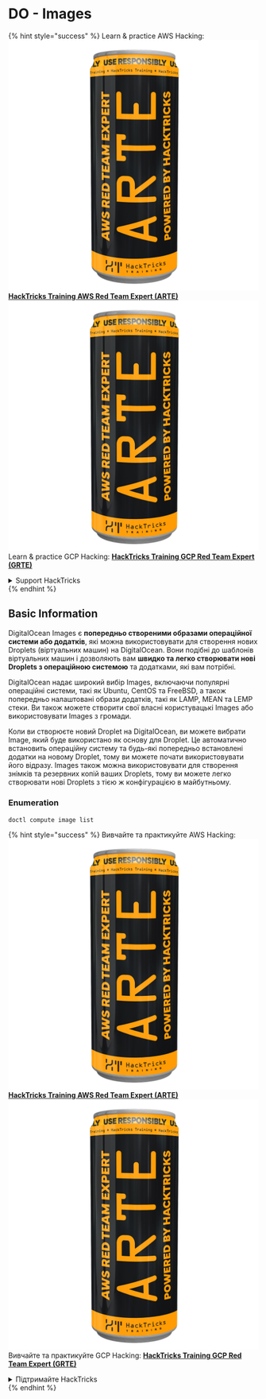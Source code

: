 # DO - Images

{% hint style="success" %}
Learn & practice AWS Hacking:<img src="../../../.gitbook/assets/image (1) (1) (1).png" alt="" data-size="line">[**HackTricks Training AWS Red Team Expert (ARTE)**](https://training.hacktricks.xyz/courses/arte)<img src="../../../.gitbook/assets/image (1) (1) (1).png" alt="" data-size="line">\
Learn & practice GCP Hacking: <img src="../../../.gitbook/assets/image (2).png" alt="" data-size="line">[**HackTricks Training GCP Red Team Expert (GRTE)**<img src="../../../.gitbook/assets/image (2).png" alt="" data-size="line">](https://training.hacktricks.xyz/courses/grte)

<details>

<summary>Support HackTricks</summary>

* Check the [**subscription plans**](https://github.com/sponsors/carlospolop)!
* **Join the** 💬 [**Discord group**](https://discord.gg/hRep4RUj7f) or the [**telegram group**](https://t.me/peass) or **follow** us on **Twitter** 🐦 [**@hacktricks\_live**](https://twitter.com/hacktricks_live)**.**
* **Share hacking tricks by submitting PRs to the** [**HackTricks**](https://github.com/carlospolop/hacktricks) and [**HackTricks Cloud**](https://github.com/carlospolop/hacktricks-cloud) github repos.

</details>
{% endhint %}

## Basic Information

DigitalOcean Images є **попередньо створеними образами операційної системи або додатків**, які можна використовувати для створення нових Droplets (віртуальних машин) на DigitalOcean. Вони подібні до шаблонів віртуальних машин і дозволяють вам **швидко та легко створювати нові Droplets з операційною системою** та додатками, які вам потрібні.

DigitalOcean надає широкий вибір Images, включаючи популярні операційні системи, такі як Ubuntu, CentOS та FreeBSD, а також попередньо налаштовані образи додатків, такі як LAMP, MEAN та LEMP стеки. Ви також можете створити свої власні користувацькі Images або використовувати Images з громади.

Коли ви створюєте новий Droplet на DigitalOcean, ви можете вибрати Image, який буде використано як основу для Droplet. Це автоматично встановить операційну систему та будь-які попередньо встановлені додатки на новому Droplet, тому ви можете почати використовувати його відразу. Images також можна використовувати для створення знімків та резервних копій ваших Droplets, тому ви можете легко створювати нові Droplets з тією ж конфігурацією в майбутньому.

### Enumeration
```
doctl compute image list
```
{% hint style="success" %}
Вивчайте та практикуйте AWS Hacking:<img src="../../../.gitbook/assets/image (1) (1) (1).png" alt="" data-size="line">[**HackTricks Training AWS Red Team Expert (ARTE)**](https://training.hacktricks.xyz/courses/arte)<img src="../../../.gitbook/assets/image (1) (1) (1).png" alt="" data-size="line">\
Вивчайте та практикуйте GCP Hacking: <img src="../../../.gitbook/assets/image (2).png" alt="" data-size="line">[**HackTricks Training GCP Red Team Expert (GRTE)**<img src="../../../.gitbook/assets/image (2).png" alt="" data-size="line">](https://training.hacktricks.xyz/courses/grte)

<details>

<summary>Підтримайте HackTricks</summary>

* Перевірте [**плани підписки**](https://github.com/sponsors/carlospolop)!
* **Приєднуйтесь до** 💬 [**групи Discord**](https://discord.gg/hRep4RUj7f) або [**групи Telegram**](https://t.me/peass) або **слідкуйте** за нами в **Twitter** 🐦 [**@hacktricks\_live**](https://twitter.com/hacktricks_live)**.**
* **Діліться хакерськими трюками, надсилаючи PR до** [**HackTricks**](https://github.com/carlospolop/hacktricks) та [**HackTricks Cloud**](https://github.com/carlospolop/hacktricks-cloud) репозиторіїв на github.

</details>
{% endhint %}
